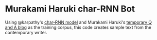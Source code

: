 # Murakami Haruki char-RNN Bot

Using @karpathy's [char-RNN model](https://gist.github.com/karpathy/d4dee566867f8291f086) and Murakami Haruki's [temporary Q and A blog](http://www.welluneednt.com) as the training corpus, this code creates sample text from the contemporary writer.


